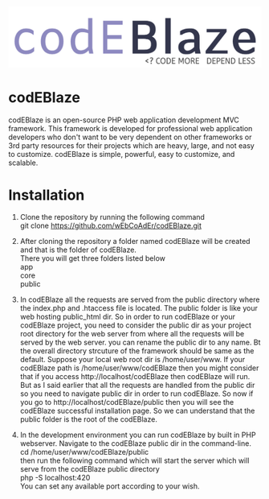 ![codEBlaze](https://github.com/wEbCoAdEr/codEBlaze/blob/master/public/logo.png)
# codEBlaze
codEBlaze is an open-source PHP web application development MVC framework. This framework is developed for professional web application developers who don't want to be very dependent on other frameworks or 3rd party resources for their projects which are heavy, large, and not easy to customize. codEBlaze is simple, powerful, easy to customize, and scalable. 

# Installation
1) Clone the repository by running the following command<br/>
git clone https://github.com/wEbCoAdEr/codEBlaze.git<br/>

2) After cloning the repository a folder named codEBlaze will be created and that is the folder of codEBlaze.<br/>
There you will get three folders listed below<br/>
app <br/>
core<br/>
public<br/>

3) In codEBlaze all the requests are served from the public directory where the index.php and .htaccess file is located.
The public folder is like your web hosting public_html dir. So in order to run codEBlaze or your codEBlaze project,
you need to consider the public dir as your project root directory for the web server from where all the requests will
be served by the web server. you can rename the public dir to any name. Bt the overall directory strcuture of the 
framework should be same as the default. Suppose your local web root dir is /home/user/www. If your codEBlaze path is
/home/user/www/codEBlaze then you might consider that if you access http://localhost/codEBlaze then codEBlaze will run.
But as I said earlier that all the requests are handled from the public dir so you need to navigate public dir in order
to run codEBlaze. So now if you go to http://localhost/codEBlaze/public then you will see the codEBlaze successful 
installation page. So we can understand that the public folder is the root of the codEBlaze. <br/>

4) In the development environment you can run codEBlaze by built in PHP webserver. Navigate to the codEBlaze public dir
in the command-line. <br/>
cd /home/user/www/codEBlaze/public<br/>
then run the following command which will start the server which will serve from the codEBlaze public directory<br/>
php -S localhost:420<br/>
You can set any available port according to your wish. <br/>


